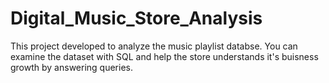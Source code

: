 # Digital_Music_Store_Analysis
This project developed to analyze the music playlist databse. You can examine the dataset with SQL and help the store understands it's buisness growth by answering queries.
